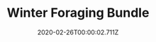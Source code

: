 ---
templateKey: blog-post
featuredpost: false
date: 2020-02-26T00:00:02.711Z
featuredimage: /img/Winter_Foraging_Bundle.png
title: Winter Foraging Bundle
description: Craft Room
reward: Winter Seeds (30)
tags:
  - Winter RootCrystal Fruit
  - Snow Yam
  - Crocus
  - bundles
  - Craft Room
---